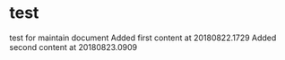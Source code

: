 # test
test for maintain document
Added first content at 20180822.1729
Added second content at 20180823.0909